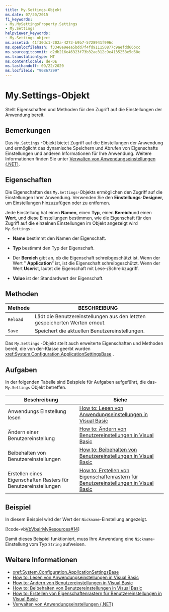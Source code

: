 ```yaml
---
title: My.Settings-Objekt
ms.date: 07/20/2015
f1_keywords:
- My.MySettingsProperty.Settings
- My.Settings
helpviewer_keywords:
- My.Settings object
ms.assetid: 41f30dc1-202a-4273-b9b7-5728941f996c
ms.openlocfilehash: f3348e9eea5bdd7f4fd911150877c9aefdd66bcc
ms.sourcegitcommit: d2db216e46323f73b32ae312c9e4135258e5d68e
ms.translationtype: MT
ms.contentlocale: de-DE
ms.lasthandoff: 09/22/2020
ms.locfileid: "90867299"
---
```

# <a name="mysettings-object"></a>My.Settings-Objekt

Stellt Eigenschaften und Methoden für den Zugriff auf die Einstellungen der Anwendung bereit.  
  
## <a name="remarks"></a>Bemerkungen  

 Das `My.Settings` -Objekt bietet Zugriff auf die Einstellungen der Anwendung und ermöglicht das dynamische Speichern und Abrufen von Eigenschafts Einstellungen und anderen Informationen für Ihre Anwendung. Weitere Informationen finden Sie unter [Verwalten von Anwendungseinstellungen (.NET)](/visualstudio/ide/managing-application-settings-dotnet).  
  
## <a name="properties"></a>Eigenschaften  

 Die Eigenschaften des `My.Settings`-Objekts ermöglichen den Zugriff auf die Einstellungen Ihrer Anwendung. Verwenden Sie den **Einstellungs-Designer**, um Einstellungen hinzuzufügen oder zu entfernen.  
  
 Jede Einstellung hat einen **Namen**, einen **Typ**, einen **Bereich**und einen **Wert**, und diese Einstellungen bestimmen, wie die Eigenschaft für den Zugriff auf die einzelnen Einstellungen im Objekt angezeigt wird `My.Settings` :  
  
- **Name** bestimmt den Namen der Eigenschaft.  
  
- **Typ** bestimmt den Typ der Eigenschaft.  
  
- Der **Bereich** gibt an, ob die Eigenschaft schreibgeschützt ist. Wenn der Wert " **Application**" ist, ist die Eigenschaft schreibgeschützt. Wenn der Wert **User**ist, lautet die Eigenschaft mit Lese-/Schreibzugriff.  
  
- **Value** ist der Standardwert der Eigenschaft.  
  
## <a name="methods"></a>Methoden  
  
|Methode|BESCHREIBUNG|  
|---|---|  
|`Reload`|Lädt die Benutzereinstellungen aus den letzten gespeicherten Werten erneut.|  
|`Save`|Speichert die aktuellen Benutzereinstellungen.|  
  
 Das `My.Settings` -Objekt stellt auch erweiterte Eigenschaften und Methoden bereit, die von der-Klasse geerbt wurden <xref:System.Configuration.ApplicationSettingsBase> .  
  
## <a name="tasks"></a>Aufgaben  

 In der folgenden Tabelle sind Beispiele für Aufgaben aufgeführt, die das- `My.Settings` Objekt betreffen.  
  
|Beschreibung|Siehe|  
|---|---|  
|Anwendungs Einstellung lesen|[How to: Lesen von Anwendungseinstellungen in Visual Basic](../../developing-apps/programming/app-settings/how-to-read-application-settings.md)|  
|Ändern einer Benutzereinstellung|[How to: Ändern von Benutzereinstellungen in Visual Basic](../../developing-apps/programming/app-settings/how-to-change-user-settings.md)|  
|Beibehalten von Benutzereinstellungen|[How to: Beibehalten von Benutzereinstellungen in Visual Basic](../../developing-apps/programming/app-settings/how-to-persist-user-settings.md)|  
|Erstellen eines Eigenschaften Rasters für Benutzereinstellungen|[How to: Erstellen von Eigenschaftenrastern für Benutzereinstellungen in Visual Basic](../../developing-apps/programming/app-settings/how-to-create-property-grids-for-user-settings.md)|  
  
## <a name="example"></a>Beispiel  

 In diesem Beispiel wird der Wert der `Nickname`-Einstellung angezeigt.  
  
 [!code-vb[VbVbalrMyResources#14](~/samples/snippets/visualbasic/VS_Snippets_VBCSharp/VbVbalrMyResources/VB/Form1.vb#14)]  
  
 Damit dieses Beispiel funktioniert, muss Ihre Anwendung eine `Nickname`-Einstellung vom Typ `String` aufweisen.  
  
## <a name="see-also"></a>Weitere Informationen

- <xref:System.Configuration.ApplicationSettingsBase>
- [How to: Lesen von Anwendungseinstellungen in Visual Basic](../../developing-apps/programming/app-settings/how-to-read-application-settings.md)
- [How to: Ändern von Benutzereinstellungen in Visual Basic](../../developing-apps/programming/app-settings/how-to-change-user-settings.md)
- [How to: Beibehalten von Benutzereinstellungen in Visual Basic](../../developing-apps/programming/app-settings/how-to-persist-user-settings.md)
- [How to: Erstellen von Eigenschaftenrastern für Benutzereinstellungen in Visual Basic](../../developing-apps/programming/app-settings/how-to-create-property-grids-for-user-settings.md)
- [Verwalten von Anwendungseinstellungen (.NET)](/visualstudio/ide/managing-application-settings-dotnet)
